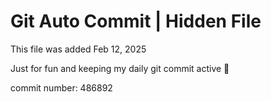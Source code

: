 # Git Auto Commit | Hidden File

This file was added Feb 12, 2025

Just for fun and keeping my daily git commit active 🤪

commit number: 486892
